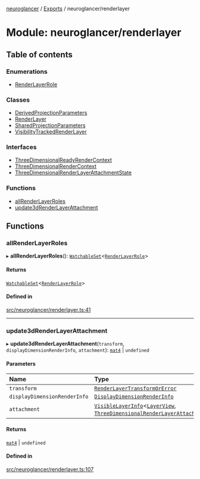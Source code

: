 [neuroglancer](../README.md) / [Exports](../modules.md) / neuroglancer/renderlayer

# Module: neuroglancer/renderlayer

## Table of contents

### Enumerations

- [RenderLayerRole](../enums/neuroglancer_renderlayer.RenderLayerRole.md)

### Classes

- [DerivedProjectionParameters](../classes/neuroglancer_renderlayer.DerivedProjectionParameters.md)
- [RenderLayer](../classes/neuroglancer_renderlayer.RenderLayer.md)
- [SharedProjectionParameters](../classes/neuroglancer_renderlayer.SharedProjectionParameters.md)
- [VisibilityTrackedRenderLayer](../classes/neuroglancer_renderlayer.VisibilityTrackedRenderLayer.md)

### Interfaces

- [ThreeDimensionalReadyRenderContext](../interfaces/neuroglancer_renderlayer.ThreeDimensionalReadyRenderContext.md)
- [ThreeDimensionalRenderContext](../interfaces/neuroglancer_renderlayer.ThreeDimensionalRenderContext.md)
- [ThreeDimensionalRenderLayerAttachmentState](../interfaces/neuroglancer_renderlayer.ThreeDimensionalRenderLayerAttachmentState.md)

### Functions

- [allRenderLayerRoles](neuroglancer_renderlayer.md#allrenderlayerroles)
- [update3dRenderLayerAttachment](neuroglancer_renderlayer.md#update3drenderlayerattachment)

## Functions

### allRenderLayerRoles

▸ **allRenderLayerRoles**(): [`WatchableSet`](../classes/neuroglancer_trackable_value.WatchableSet.md)<[`RenderLayerRole`](../enums/neuroglancer_renderlayer.RenderLayerRole.md)\>

#### Returns

[`WatchableSet`](../classes/neuroglancer_trackable_value.WatchableSet.md)<[`RenderLayerRole`](../enums/neuroglancer_renderlayer.RenderLayerRole.md)\>

#### Defined in

[src/neuroglancer/renderlayer.ts:41](https://github.com/ActiveBrainAtlas2/neuroglancer/blob/91617476/src/neuroglancer/renderlayer.ts#L41)

___

### update3dRenderLayerAttachment

▸ **update3dRenderLayerAttachment**(`transform`, `displayDimensionRenderInfo`, `attachment`): [`mat4`](../classes/neuroglancer_util_geom.mat4.md) \| `undefined`

#### Parameters

| Name | Type |
| :------ | :------ |
| `transform` | [`RenderLayerTransformOrError`](neuroglancer_render_coordinate_transform.md#renderlayertransformorerror) |
| `displayDimensionRenderInfo` | [`DisplayDimensionRenderInfo`](../interfaces/neuroglancer_navigation_state.DisplayDimensionRenderInfo.md) |
| `attachment` | [`VisibleLayerInfo`](../classes/neuroglancer_layer.VisibleLayerInfo.md)<[`LayerView`](../interfaces/neuroglancer_layer.LayerView.md), [`ThreeDimensionalRenderLayerAttachmentState`](../interfaces/neuroglancer_renderlayer.ThreeDimensionalRenderLayerAttachmentState.md)\> |

#### Returns

[`mat4`](../classes/neuroglancer_util_geom.mat4.md) \| `undefined`

#### Defined in

[src/neuroglancer/renderlayer.ts:107](https://github.com/ActiveBrainAtlas2/neuroglancer/blob/91617476/src/neuroglancer/renderlayer.ts#L107)
